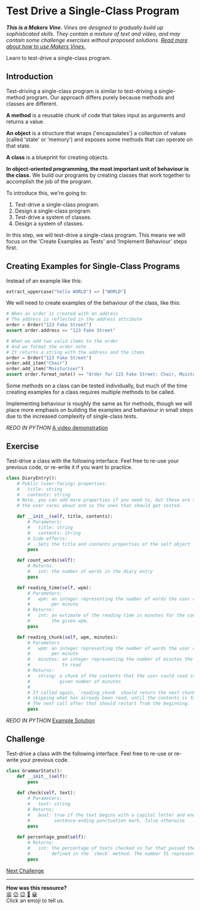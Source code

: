 # Test Drive a Single-Class Program

_**This is a Makers Vine.** Vines are designed to gradually build up
sophisticated skills. They contain a mixture of text and video, and may contain
some challenge exercises without proposed solutions. [Read more about how to use
Makers
Vines.](https://github.com/makersacademy/course/blob/main/labels/vines.md)_

Learn to test-drive a single-class program.

## Introduction

Test-driving a single-class program is similar to test-driving a single-method
program. Our approach differs purely because methods and classes are different.

**A method** is a reusable chunk of code that takes input as arguments and
returns a value.

**An object** is a structure that wraps ('encapsulates') a collection of values
(called 'state' or 'memory') and exposes some methods that can operate on that
state.

**A class** is a blueprint for creating objects.

**In object-oriented programming, the most important unit of behaviour is the
class.** We build our programs by creating classes that work together to
accomplish the job of the program.

To introduce this, we're going to:

1. Test-drive a single-class program.
2. Design a single-class program.
3. Test-drive a system of classes.
4. Design a system of classes.

In this step, we will test-drive a single-class program. This means we will
focus on the 'Create Examples as Tests' and 'Implement Behaviour' steps first.

## Creating Examples for Single-Class Programs

Instead of an example like this:

```python
extract_uppercase("hello WORLD") => ["WORLD"]
```

We will need to create examples of the behaviour of the class, like this:

```python
# When an order is created with an address
# The address is reflected in the address attribute
order = Order("123 Fake Street")
assert order.address == "123 Fake Street"

# When we add two valid items to the order
# And we format the order note
# It returns a string with the address and the items
order = Order("123 Fake Street")
order.add_item("Chair")
order.add_item("Moisturiser")
assert order.format_note() == "Order for 123 Fake Street: Chair, Moisturiser"
```

Some methods on a class can be tested individually, but much of the time
creating examples for a class requires multiple methods to be called.

Implementing behaviour is roughly the same as for methods, though we will place
more emphasis on building the examples and behaviour in small steps due to the
increased complexity of single-class tests.

*REDO IN PYTHON* [A video demonstration](https://www.youtube.com/watch?v=sRAtinfld-w&t=0s)

## Exercise

Test-drive a class with the following interface. Feel free to re-use your
previous code, or re-write it if you want to practice.

```python
class DiaryEntry():
    # Public (user-facing) properties:
    #   title: string
    #   contents: string
    # Note, you can add more properties if you need to, but these are the ones
    # the user cares about and so the ones that should get tested.

    def __init__(self, title, contents):
        # Parameters:
        #   title: string
        #   contents: string
        # Side-effects:
        #   Sets the title and contents properties of the self object
        pass

    def count_words(self):
        # Returns:
        #   int: the number of words in the diary entry
        pass

    def reading_time(self, wpm):
        # Parameters:
        #   wpm: an integer representing the number of words the user can read 
        #        per minute
        # Returns:
        #   int: an estimate of the reading time in minutes for the contents at
        #        the given wpm.
        pass

    def reading_chunk(self, wpm, minutes):
        # Parameters
        #   wpm: an integer representing the number of words the user can read
        #        per minute
        #   minutes: an integer representing the number of minutes the user has
        #            to read
        # Returns:
        #   string: a chunk of the contents that the user could read in the
        #           given number of minutes
        #
        # If called again, `reading_chunk` should return the next chunk,
        # skipping what has already been read, until the contents is fully read.
        # The next call after that should restart from the beginning.
        pass
```

*REDO IN PYTHON* [Example Solution](https://www.youtube.com/watch?v=sRAtinfld-w&t=820s)

## Challenge

Test-drive a class with the following interface. Feel free to re-use or re-write
your previous code.

```python
class GrammarStats():
    def __init__(self):
        pass
  
    def check(self, text):
        # Parameters:
        #   text: string
        # Returns:
        #   bool: true if the text begins with a capital letter and ends with a
        #         sentence-ending punctuation mark, false otherwise
        pass
  
    def percentage_good(self):
        # Returns:
        #   int: the percentage of texts checked so far that passed the check
        #        defined in the `check` method. The number 55 represents 55%.
        pass
```


[Next Challenge](06_design_a_class.md)

<!-- BEGIN GENERATED SECTION DO NOT EDIT -->

---

**How was this resource?**  
[😫](https://airtable.com/shrUJ3t7KLMqVRFKR?prefill_Repository=makersacademy%2Fgolden-square-in-python&prefill_File=challenges%2F05_test_drive_a_class.md&prefill_Sentiment=😫) [😕](https://airtable.com/shrUJ3t7KLMqVRFKR?prefill_Repository=makersacademy%2Fgolden-square-in-python&prefill_File=challenges%2F05_test_drive_a_class.md&prefill_Sentiment=😕) [😐](https://airtable.com/shrUJ3t7KLMqVRFKR?prefill_Repository=makersacademy%2Fgolden-square-in-python&prefill_File=challenges%2F05_test_drive_a_class.md&prefill_Sentiment=😐) [🙂](https://airtable.com/shrUJ3t7KLMqVRFKR?prefill_Repository=makersacademy%2Fgolden-square-in-python&prefill_File=challenges%2F05_test_drive_a_class.md&prefill_Sentiment=🙂) [😀](https://airtable.com/shrUJ3t7KLMqVRFKR?prefill_Repository=makersacademy%2Fgolden-square-in-python&prefill_File=challenges%2F05_test_drive_a_class.md&prefill_Sentiment=😀)  
Click an emoji to tell us.

<!-- END GENERATED SECTION DO NOT EDIT -->
